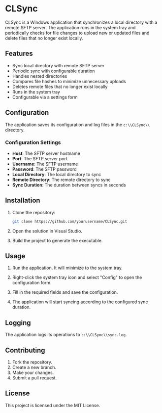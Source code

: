 # CLSync

CLSync is a Windows application that synchronizes a local directory with a remote SFTP server. The application runs in the system tray and periodically checks for file changes to upload new or updated files and delete files that no longer exist locally.

## Features

- Sync local directory with remote SFTP server
- Periodic sync with configurable duration
- Handles nested directories
- Compares file hashes to minimize unnecessary uploads
- Deletes remote files that no longer exist locally
- Runs in the system tray
- Configurable via a settings form

## Configuration

The application saves its configuration and log files in the `c:\\CLSync\\` directory. 

### Configuration Settings

- **Host**: The SFTP server hostname
- **Port**: The SFTP server port
- **Username**: The SFTP username
- **Password**: The SFTP password
- **Local Directory**: The local directory to sync
- **Remote Directory**: The remote directory to sync
- **Sync Duration**: The duration between syncs in seconds

## Installation

1. Clone the repository:
    ```sh
    git clone https://github.com/yourusername/CLSync.git
    ```

2. Open the solution in Visual Studio.

3. Build the project to generate the executable.

## Usage

1. Run the application. It will minimize to the system tray.

2. Right-click the system tray icon and select "Config" to open the configuration form.

3. Fill in the required fields and save the configuration.

4. The application will start syncing according to the configured sync duration.

## Logging

The application logs its operations to `c:\\CLSync\\sync.log`.

## Contributing

1. Fork the repository.
2. Create a new branch.
3. Make your changes.
4. Submit a pull request.

## License

This project is licensed under the MIT License.
